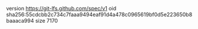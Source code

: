 version https://git-lfs.github.com/spec/v1
oid sha256:55cdcbb2c734c7faaa9494eaf91d4a478c0965619bf0d5e223650b8baaaca994
size 7170
